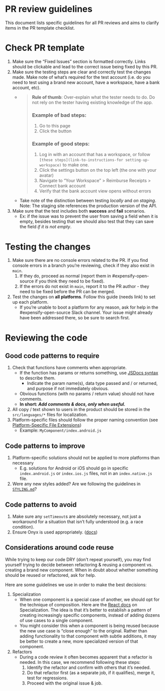 # PR review guidelines

This document lists specific guidelines for all PR reviews and aims to clarify items in the PR template checklist.

# Check PR template

1. Make sure the “Fixed Issues” section is formatted correctly. Links should be clickable and lead to the correct issue being fixed by this PR.
2. Make sure the testing steps are clear and correctly test the changes made. Make note of what’s required for the test account (i.e. do you need to test using a brand new account, have a workspace, have a bank account, etc).
    - > **Rule of thumb**: Over-explain what the tester needs to do. Do not rely on the tester having existing knowledge of the app.
      > 
      > ### Example of bad steps:
      >
	  >	1. Go to this page
	  >	2. Click the button
      >
      > ### Example of good steps:
      >
      > 1. Log in with an account that has a workspace, or follow `[these steps](link-to-instructions-for setting-up-workspace)` to make one.
      > 2. Click the settings button on the top left (the one with your avatar)
      > 3. Navigate to “Your Workspace” > Reimburse Receipts > Connect bank account
      > 4. Verify that the bank account view opens without errors
      >
    - Take note of the distinction between testing _locally_ and _on staging_. Note: The staging site references the production version of the API.
3. Make sure that the test includes both **success** and **fail** scenarios.
    - Ex: if the issue was to prevent the user from saving a field when it is empty, besides testing that we should also test that they can save the field _if it is not empty_.

# Testing the changes

1. Make sure there are no console errors related to the PR. If you find console errors in a branch you’re reviewing, check if they also exist in `main`.
    1. If they do, proceed as normal (report them in #expensify-open-source if you think they need to be fixed).
    2. If the errors do not exist in `main`, report it to the PR author - they need to be fixed before the PR can be merged.
2. Test the changes on **all platforms**. Follow this guide (needs link) to set up each platform.
    - If you’re unable to boot a platform for any reason, ask for help in the #expensify-open-source Slack channel. Your issue might already have been addressed there, so be sure to search first.

# Reviewing the code

## Good code patterns to require

1. Check that functions have comments when appropriate.
    - If the function has params or returns something, use [JSDocs syntax]((https://github.com/Expensify/App/blob/main/docs/STYLE.md#jsdocs)) to describe them.
        - Indicate the param name(s), data type passed and / or returned, and purpose if not immediately obvious.
    - Obvious functions (with no params / return value) should not have comments.
    - **In short: _Add comments & docs, only when useful._**
2. All copy / text shown to users in the product should be stored in the `src/languages/*` files for localization.
3. Platform-specific files should follow the proper naming convention (see [Platform-Specific File Extensions](https://github.com/expensify/app#platform-specific-file-extensions))
    - Example: `MyComponent/index.android.js`

## Code patterns to improve

1. Platform-specific solutions should not be applied to more platforms than necessary
    - E.g. solutions for Android or iOS should go in specific `index.android.js` or `index.ios.js` files, not in an `index.native.js` file.
2. Were any new styles added? Are we following the guidelines in [`STYLING.md`](./STYLING.md)?

## Code patterns to avoid

1. Make sure any `setTimeout`s are absolutely necessary, not just a workaround for a situation that isn’t fully understood (e.g. a race condition).
2. Ensure Onyx is used appropriately. ([docs](https://github.com/expensify/react-native-onyx#merging-data))

## Considerations around code reuse

While trying to keep our code DRY (don't repeat yourself), you may find yourself trying to decide between refactoring & reusing a component vs. creating a brand new component. When in doubt about whether something should be reused or refactored, ask for help.

Here are some guidelines we use in order to make the best decisions:

1. Specialization
    - When one component is a special case of another, we should opt for the technique of composition. Here are the [React docs](https://reactjs.org/docs/composition-vs-inheritance.html#specialization) on Specialization. The idea is that it’s better to establish a pattern of creating increasingly specific components, instead of adding dozens of use cases to a single component.
    - You might consider this when a component is being reused because the new use case is “close enough” to the original. Rather than adding functionality to that component with subtle additions, it may be better to create a new, more specialized version of that component.
1. Refactors
    - During a code review it often becomes apparent that a refactor is needed. In this case, we recommend following these steps:
        1. Identify the refactor and confirm with others that it’s needed.
        2. Do that refactor first (as a separate job, if it qualifies), merge it, test for regressions.
        3. Proceed with the original issue & job.
